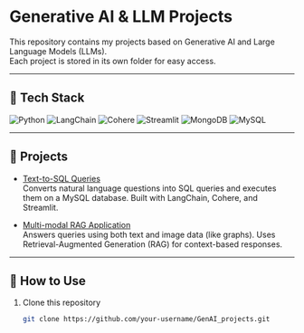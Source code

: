 # Generative AI & LLM Projects

This repository contains my projects based on Generative AI and Large Language Models (LLMs).  
Each project is stored in its own folder for easy access.  

---

## 🔧 Tech Stack
![Python](https://img.shields.io/badge/Python-3776AB?style=for-the-badge&logo=python&logoColor=white)
![LangChain](https://img.shields.io/badge/LangChain-000000?style=for-the-badge&logo=chainlink&logoColor=white)
![Cohere](https://img.shields.io/badge/Cohere-FF6F00?style=for-the-badge&logo=cohere&logoColor=white)
![Streamlit](https://img.shields.io/badge/Streamlit-FF4B4B?style=for-the-badge&logo=streamlit&logoColor=white)
![MongoDB](https://img.shields.io/badge/MongoDB-4EA94B?style=for-the-badge&logo=mongodb&logoColor=white)
![MySQL](https://img.shields.io/badge/MySQL-005C84?style=for-the-badge&logo=mysql&logoColor=white)

---

## 📂 Projects

- [Text-to-SQL Queries](./TextToSQL)  
  Converts natural language questions into SQL queries and executes them on a MySQL database. Built with LangChain, Cohere, and Streamlit.  

- [Multi-modal RAG Application](./Multimodal_RAG_Agent)  
  Answers queries using both text and image data (like graphs). Uses Retrieval-Augmented Generation (RAG) for context-based responses.  

---

## 🚀 How to Use
1. Clone this repository  
   ```bash
   git clone https://github.com/your-username/GenAI_projects.git
